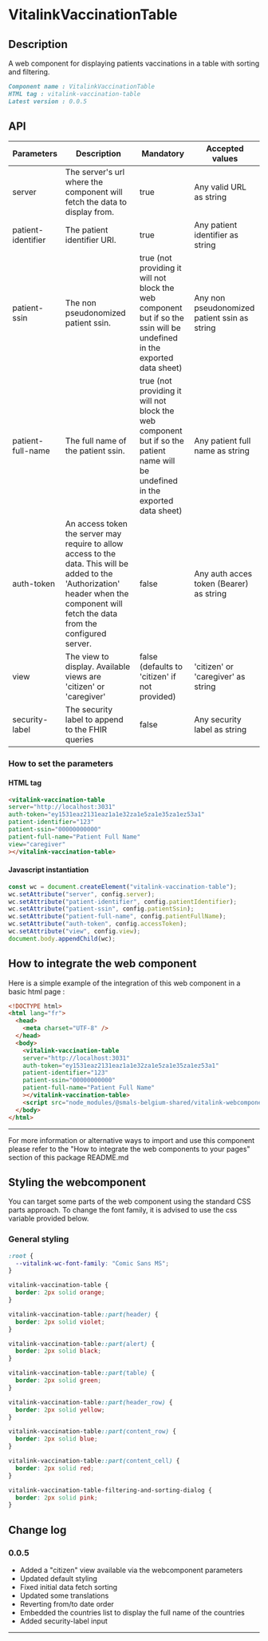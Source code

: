 # VitalinkVaccinationTable

## Description

A web component for displaying patients vaccinations in a table with sorting and filtering.

```md
Component name : VitalinkVaccinationTable
HTML tag : vitalink-vaccination-table
Latest version : 0.0.5
```

## API

| Parameters         | Description                                                                                                                                                                             | Mandatory                                                                                                                        | Accepted values                              |
| ------------------ | --------------------------------------------------------------------------------------------------------------------------------------------------------------------------------------- | -------------------------------------------------------------------------------------------------------------------------------- | -------------------------------------------- |
| server             | The server's url where the component will fetch the data to display from.                                                                                                               | true                                                                                                                             | Any valid URL as string                      |
| patient-identifier | The patient identifier URI.                                                                                                                                                             | true                                                                                                                             | Any patient identifier as string             |
| patient-ssin       | The non pseudonomized patient ssin.                                                                                                                                                     | true (not providing it will not block the web component but if so the ssin will be undefined in the exported data sheet)         | Any non pseudonomized patient ssin as string |
| patient-full-name  | The full name of the patient ssin.                                                                                                                                                      | true (not providing it will not block the web component but if so the patient name will be undefined in the exported data sheet) | Any patient full name as string              |
| auth-token         | An access token the server may require to allow access to the data. This will be added to the 'Authorization' header when the component will fetch the data from the configured server. | false                                                                                                                            | Any auth acces token (Bearer) as string      |
| view               | The view to display. Available views are 'citizen' or 'caregiver'                                                                                                                       | false (defaults to 'citizen' if not provided)                                                                                    | 'citizen' or 'caregiver' as string           |
| security-label               | The security label to append to the FHIR queries                                  | false                                              | Any security label as string           |

### How to set the parameters

#### HTML tag

```html
<vitalink-vaccination-table 
server="http://localhost:3031" 
auth-token="ey1531eaz2131eaz1a1e32za1e5za1e35za1ez53a1" 
patient-identifier="123" 
patient-ssin="00000000000" 
patient-full-name="Patient Full Name" 
view="caregiver"
></vitalink-vaccination-table>
```

#### Javascript instantiation

```typescript
const wc = document.createElement("vitalink-vaccination-table");
wc.setAttribute("server", config.server);
wc.setAttribute("patient-identifier", config.patientIdentifier);
wc.setAttribute("patient-ssin", config.patientSsin);
wc.setAttribute("patient-full-name", config.patientFullName);
wc.setAttribute("auth-token", config.accessToken);
wc.setAttribute("view", config.view);
document.body.appendChild(wc);
```

## How to integrate the web component

Here is a simple example of the integration of this web component in a basic html page :

```html
<!DOCTYPE html>
<html lang="fr">
  <head>
    <meta charset="UTF-8" />
  </head>
  <body>
    <vitalink-vaccination-table 
    server="http://localhost:3031" 
    auth-token="ey1531eaz2131eaz1a1e32za1e5za1e35za1ez53a1" 
    patient-identifier="123" 
    patient-ssin="00000000000" 
    patient-full-name="Patient Full Name"
    ></vitalink-vaccination-table>
    <script src="node_modules/@smals-belgium-shared/vitalink-webcomponents/VitalinkVaccinationTable/0.0.1/main.js"></script>
  </body>
</html>
```
---

For more information or alternative ways to import and use this component please refer to the "How to integrate the web components to your pages" section of this package README.md

## Styling the webcomponent

You can target some parts of the web component using the standard CSS parts approach.
To change the font family, it is advised to use the css variable provided below.

### General styling

```css
:root {
  --vitalink-wc-font-family: "Comic Sans MS";
}

vitalink-vaccination-table {
  border: 2px solid orange;
}

vitalink-vaccination-table::part(header) {
  border: 2px solid violet;
}

vitalink-vaccination-table::part(alert) {
  border: 2px solid black;
}

vitalink-vaccination-table::part(table) {
  border: 2px solid green;
}

vitalink-vaccination-table::part(header_row) {
  border: 2px solid yellow;
}

vitalink-vaccination-table::part(content_row) {
  border: 2px solid blue;
}

vitalink-vaccination-table::part(content_cell) {
  border: 2px solid red;
}

vitalink-vaccination-table-filtering-and-sorting-dialog {
  border: 2px solid pink;
}
```

## Change log

### 0.0.5

- Added a "citizen" view available via the webcomponent parameters
- Updated default styling
- Fixed initial data fetch sorting
- Updated some translations
- Reverting from/to date order
- Embedded the countries list to display the full name of the countries
- Added security-label input

---